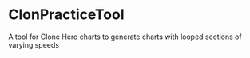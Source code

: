 # ClonPracticeTool
A tool for Clone Hero charts to generate charts with looped sections of varying speeds
